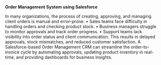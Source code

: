**Order Management System using Salesforce**

In many organizations, the process of creating, approving, and managing client orders is manual and error-prone.
•	Sales teams face difficulty in handling orders and checking product stock.
•	Business managers struggle to monitor approvals and track order progress.
•	Support teams lack visibility into order status and client communication.
This results in delayed approvals, stock mismatches, and reduced customer satisfaction.
A Salesforce-based Order Management CRM can streamline the order-to-invoice cycle by automating approvals, updating product inventory in real-time, and providing dashboards for business insights.
